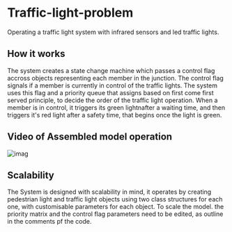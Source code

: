 # Traffic-light-problem
Operating a traffic light system with infrared sensors and led traffic lights. 
## How it works
The system creates a state change machine which passes a control flag accross objects representing each member in the junction. The control flag signals if a member is currently in control of the traffic lights. The system uses this flag and a priority queue that assigns based on first come first served principle, to decide the order of the traffic light operation.
When a member is in control, it triggers its green lightnafter a waiting time, and then triggers it's red light after a safety time, that begins once the light is green.
## Video of Assembled model operation
![imag](20240216_105819846_iOS.heic)

## Scalability
The System is designed with scalability in mind, it operates by creating pedestrian light and traffic light objects using two class structures for each one, with customisable parameters for each object.
To scale the model. the priority matrix and the control flag parameters need to be edited, as outline in the comments pf the code. 
